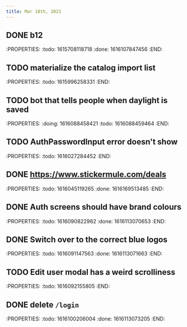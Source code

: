 ```yaml
---
title: Mar 18th, 2021
---
```


## DONE b12
:PROPERTIES:
:todo: 1615708118718
:done: 1616107847456
:END:
## TODO materialize the catalog import list
:PROPERTIES:
:todo: 1615996258331
:END:
## TODO bot that tells people when daylight is saved
:PROPERTIES:
:doing: 1616088458421
:todo: 1616088459464
:END:
## TODO AuthPasswordInput error doesn't show
:PROPERTIES:
:todo: 1616027284452
:END:
## DONE https://www.stickermule.com/deals
:PROPERTIES:
:todo: 1616045119265
:done: 1616169513485
:END:
## DONE Auth screens should have brand colours
:PROPERTIES:
:todo: 1616090822982
:done: 1616113070653
:END:
## DONE Switch over to the correct blue logos
:PROPERTIES:
:todo: 1616091147563
:done: 1616113071663
:END:
## TODO Edit user modal has a weird scrolliness
:PROPERTIES:
:todo: 1616092155805
:END:
## DONE delete `/login`
:PROPERTIES:
:todo: 1616100206004
:done: 1616113073205
:END:
